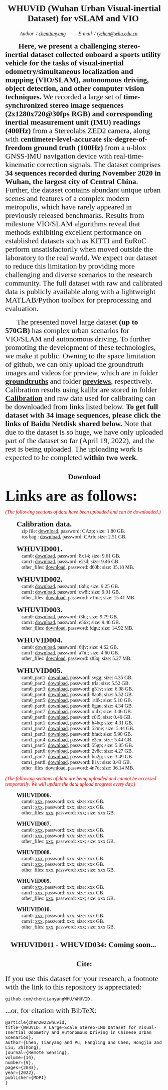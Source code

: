 # <center><font face="Times New Roman"> WHUVID (Wuhan Urban Visual-inertial Dataset) for vSLAM and VIO </font></center>

*<center><font face="Times New Roman" size = 3> Author：[chentianyang](https://github.com/chentianyangWHU) &emsp;&emsp; E-mail：tychen@whu.edu.cn &emsp;&emsp; </center>*

&emsp; &emsp;<font face="Times New Roman" size = 5> **Here, we present a challenging stereo-inertial dataset collected onboard a sports utility vehicle for the tasks of visual-inertial odometry/simultaneous localization and mapping (VIO/SLAM), autonomous driving, object detection, and other computer vision techniques.** We recorded a large set of **time-synchronized stereo image sequences (2x1280x720@30fps RGB) and corresponding inertial measurement unit (IMU) readings (400Hz)** from a Stereolabs ZED2 camera, along with **centimeter-level-accurate six-degree-of-freedom ground truth (100Hz)** from a u-blox GNSS-IMU navigation device with real-time-kinematic correction signals. The dataset comprises **34 sequences recorded during November 2020 in Wuhan, the largest city of Central China**. Further, the dataset contains abundant unique urban scenes and features of a complex modern metropolis, which have rarely appeared in previously released benchmarks. Results from milestone VIO/SLAM algorithms reveal that methods exhibiting excellent performance on established datasets such as KITTI and EuRoC perform unsatisfactorily when moved outside the laboratory to the real world. We expect our dataset to reduce this limitation by providing more challenging and diverse scenarios to the research community. The full dataset with raw and calibrated data is publicly available along with a lightweight MATLAB/Python toolbox for preprocessing and evaluation.</font>

&emsp;&emsp; <font face="Times New Roman" size = 5>The presented novel large dataset **(up to 570GB)** has complex urban scenarios for VIO/SLAM and autonomous driving. To further promoting the development of these technologies, we make it public. Owning to the space limitation of github, we can only upload the groundtruth images and videos for preview, which are in folder **[groundtruths](https://github.com/chentianyangWHU/WHUVID/groundtruths)** and folder **[previews](https://github.com/chentianyangWHU/WHUVID/previews)**, respectively. Calibration results using kalibr are stored in folder **[Calibration](https://github.com/chentianyangWHU/WHUVID/Calibration)** and raw data used for calibrating can be downloaded from links listed below. **To get full dataset with 34 image sequences, please click the links of Baidu Netdisk shared below.** Note that due to the dataset is so huge, we have only uploaded part of the dataset so far (April 19, 2022), and the rest is being uploaded. The uploading work is expected to be completed **within two week**.</font>

  
## <center><font face="Times New Roman"> Download</font></center>
<font face="Times New Roman" size = 8>**Links are as follows:**</font>  
  
  *<font color="#dd0000">(The following sections of data have been uploaded and can be downloaded.)</font>*  
  
&emsp;&emsp; <font face="Times New Roman" size = 5>**Calibration data.**</font>  
  &emsp;&emsp;&emsp; <font face="Times New Roman" size = 3>zip file: [download](https://pan.baidu.com/s/1vEJYteSgoEzjKjSE4Ae2xg), password: CAzp; size: 1.80 GB.</font>  
  &emsp;&emsp;&emsp; <font face="Times New Roman" size = 3>ros bag : [download](https://pan.baidu.com/s/1oRQV3-NHgUUnmmwHgttKJQ), password: CArb; size: 2.51 GB.</font>  

&emsp;&emsp; <font face="Times New Roman" size = 5>**WHUVID001.**</font>  
  &emsp;&emsp;&emsp; <font face="Times New Roman" size = 3>cam0: [download](https://pan.baidu.com/s/1ah8hkRhkWkwY22kD_v4ofA), password: 8x14; size: 9.61 GB.</font>  
  &emsp;&emsp;&emsp; <font face="Times New Roman" size = 3>cam1: [download](https://pan.baidu.com/s/1MdXfC-LKP6djzQ1WgHoW0A), password: e2sd; size: 9.46 GB.</font>  
  &emsp;&emsp;&emsp; <font face="Times New Roman" size = 3>other_files: [download](https://pan.baidu.com/s/1encX6-eBbM0-lyRI5WkcTA), password: d60b; size: 35.18 MB.</font>  

&emsp;&emsp; <font face="Times New Roman" size = 5>**WHUVID002.**</font>  
  &emsp;&emsp;&emsp; <font face="Times New Roman" size = 3>cam0: [download](https://pan.baidu.com/s/1plinLkG-7ff8IbyQa5e5Rw), password: t3du; size: 9.25 GB.</font>  
  &emsp;&emsp;&emsp; <font face="Times New Roman" size = 3>cam1: [download](https://pan.baidu.com/s/1piuU9i9hbMczcb3U-A-w0w), password: cw8i; size: 9.01 GB.</font>  
  &emsp;&emsp;&emsp; <font face="Times New Roman" size = 3>other_files: [download](https://pan.baidu.com/s/15KXPY02h1EHDfG20xGSRig), password: v1me; size: 15.41 MB.</font>  
  
&emsp;&emsp; <font face="Times New Roman" size = 5>**WHUVID003.**</font>  
  &emsp;&emsp;&emsp; <font face="Times New Roman" size = 3>cam0: [download](https://pan.baidu.com/s/1iQ_K0Lym7bTgzI7FZWb6wQ), password: t3hi; size: 9.79 GB.</font>  
  &emsp;&emsp;&emsp; <font face="Times New Roman" size = 3>cam1: [download](https://pan.baidu.com/s/1FSkJWkGs-CD667gbHmgW_A), password: e56x; size: 9.48 GB.</font>  
  &emsp;&emsp;&emsp; <font face="Times New Roman" size = 3>other_files: [download](https://pan.baidu.com/s/1DGOMgIyVIBJ_Ynqb9oCRiw), password: fdgu; size: 14.92 MB.</font>  

&emsp;&emsp; <font face="Times New Roman" size = 5>**WHUVID004.**</font>  
  &emsp;&emsp;&emsp; <font face="Times New Roman" size = 3>cam0: [download](https://pan.baidu.com/s/1QI0gcYiqqAS44mz5HIStCw), password: 6ijv; size: 4.62 GB.</font>  
  &emsp;&emsp;&emsp; <font face="Times New Roman" size = 3>cam1: [download](https://pan.baidu.com/s/1VlQfe7fR3Rgr4vJfi-fwYg), password: a7nf; size: 4.60 GB.</font>  
  &emsp;&emsp;&emsp; <font face="Times New Roman" size = 3>other_files: [download](https://pan.baidu.com/s/1zcq2dNPtDbWWlhlsrnAgqA), password: z83q; size: 5.27 MB.</font>  

&emsp;&emsp; <font face="Times New Roman" size = 5>**WHUVID005.**</font>  
  &emsp;&emsp;&emsp; <font face="Times New Roman" size = 3>cam0_part1: [download](https://pan.baidu.com/s/1FzcqGjSBrbOLWBHn5Tyc5g), password: svgg; size: 4.35 GB.</font>  
  &emsp;&emsp;&emsp; <font face="Times New Roman" size = 3>cam0_part2: [download](https://pan.baidu.com/s/1hbgtWZpRmP91exEK0M34xg), password: trla; size: 5.52 GB.</font>  
  &emsp;&emsp;&emsp; <font face="Times New Roman" size = 3>cam0_part3: [download](https://pan.baidu.com/s/1GXjUHvonJhfsvgHSJ4gVbA), password: g51v; size: 6.08 GB.</font>  
  &emsp;&emsp;&emsp; <font face="Times New Roman" size = 3>cam0_part4: [download](https://pan.baidu.com/s/1abyPSFm_P-5FJwQcqMqHfQ), password: 8ao8; size: 5.52 GB.</font>  
  &emsp;&emsp;&emsp; <font face="Times New Roman" size = 3>cam0_part5: [download](https://pan.baidu.com/s/19AThG8kEFpM3N3vVrdioLQ), password: 1t0k; size: 5.10 GB.</font>  
  &emsp;&emsp;&emsp; <font face="Times New Roman" size = 3>cam0_part6: [download](https://pan.baidu.com/s/1eOG2-RguRrtfonGe21JC3Q), password: 6gau; size: 4.34 GB.</font>  
  &emsp;&emsp;&emsp; <font face="Times New Roman" size = 3>cam0_part7: [download](https://pan.baidu.com/s/1c1qS6Y8qHGZ63j2cBWw96w), password: oidx; size: 3.46 GB.</font>  
  &emsp;&emsp;&emsp; <font face="Times New Roman" size = 3>cam0_part8: [download](https://pan.baidu.com/s/1w7PJjNcNjxVOUIMfjqVE3w), password: c0i5; size: 0.40 GB.</font>  
  &emsp;&emsp;&emsp; <font face="Times New Roman" size = 3>cam1_part1: [download](https://pan.baidu.com/s/14yHekaSC26ZYXfRg_83_8g), password: h4bq; size: 4.31 GB.</font>  
  &emsp;&emsp;&emsp; <font face="Times New Roman" size = 3>cam1_part2: [download](https://pan.baidu.com/s/1zRvCa9HVzzdv38LhYpBJ4A), password: 52me; size: 5.44 GB.</font>  
  &emsp;&emsp;&emsp; <font face="Times New Roman" size = 3>cam1_part3: [download](https://pan.baidu.com/s/1Bx7rZlk-iTvTmM78AcHpZA), password: bfad; size: 5.90 GB.</font>  
  &emsp;&emsp;&emsp; <font face="Times New Roman" size = 3>cam1_part4: [download](https://pan.baidu.com/s/1bwzTVNgmWaO9KOafKdnivg), password: e2eu; size: 5.44 GB.</font>  
  &emsp;&emsp;&emsp; <font face="Times New Roman" size = 3>cam1_part5: [download](https://pan.baidu.com/s/1M4fEY0UuHKiIjhXnnrlOtg), password: 55gp; size: 5.05 GB.</font>  
  &emsp;&emsp;&emsp; <font face="Times New Roman" size = 3>cam1_part6: [download](https://pan.baidu.com/s/112LVeOmPfoXk3DPc4zwomA), password: 2v8c; size: 4.27 GB.</font>  
  &emsp;&emsp;&emsp; <font face="Times New Roman" size = 3>cam1_part7: [download](https://pan.baidu.com/s/1rpr03llP81jocuBMLOAYJw), password: bu2p; size: 3.49 GB.</font>  
  &emsp;&emsp;&emsp; <font face="Times New Roman" size = 3>cam1_part8: [download](https://pan.baidu.com/s/1eiddVLyTjPGTUjxQya_b5A), password: li1y; size: 0.43 GB.</font>  
  &emsp;&emsp;&emsp; <font face="Times New Roman" size = 3>other_files :[download](https://pan.baidu.com/s/17e8op6X5sPvoYqNwO8bwpw), password: 4n7d; size: 36.14 MB.</font>  
  
  *<font color="#dd0000">(The following sections of data are being uploaded and cannot be accessed temporarily. We will update the data upload progress every day.)</font>*  
  
&emsp;&emsp; <font face="Times New Roman" size = 4>**WHUVID006.**</font>  
  &emsp;&emsp;&emsp; <font face="Times New Roman" size = 3>cam0: [xxx](), password: xxx; size: xxx GB.</font>  
  &emsp;&emsp;&emsp; <font face="Times New Roman" size = 3>cam1: [xxx](), password: xxx; size: xxx GB.</font>  
  &emsp;&emsp;&emsp; <font face="Times New Roman" size = 3>other_files: [xxx](), password: xxx; size: xxx GB.</font>  

&emsp;&emsp; <font face="Times New Roman" size = 4>**WHUVID007.**</font>  
  &emsp;&emsp;&emsp; <font face="Times New Roman" size = 3>cam0: [xxx](), password: xxx; size: xxx GB.</font>  
  &emsp;&emsp;&emsp; <font face="Times New Roman" size = 3>cam1: [xxx](), password: xxx; size: xxx GB.</font>  
  &emsp;&emsp;&emsp; <font face="Times New Roman" size = 3>other_files: [xxx](), password: xxx; size: xxx GB.</font>  

&emsp;&emsp; <font face="Times New Roman" size = 4>**WHUVID008.**</font>  
  &emsp;&emsp;&emsp; <font face="Times New Roman" size = 3>cam0: [xxx](), password: xxx; size: xxx GB.</font>  
  &emsp;&emsp;&emsp; <font face="Times New Roman" size = 3>cam1: [xxx](), password: xxx; size: xxx GB.</font>  
  &emsp;&emsp;&emsp; <font face="Times New Roman" size = 3>other_files: [xxx](), password: xxx; size: xxx GB.</font>  

&emsp;&emsp; <font face="Times New Roman" size = 4>**WHUVID009.**</font>  
  &emsp;&emsp;&emsp; <font face="Times New Roman" size = 3>cam0: [xxx](), password: xxx; size: xxx GB.</font>  
  &emsp;&emsp;&emsp; <font face="Times New Roman" size = 3>cam1: [xxx](), password: xxx; size: xxx GB.</font>  
  &emsp;&emsp;&emsp; <font face="Times New Roman" size = 3>other_files: [xxx](), password: xxx; size: xxx GB.</font>  

&emsp;&emsp; <font face="Times New Roman" size = 4>**WHUVID010.**</font>  
  &emsp;&emsp;&emsp; <font face="Times New Roman" size = 3>cam0: [xxx](), password: xxx; size: xxx GB.</font>  
  &emsp;&emsp;&emsp; <font face="Times New Roman" size = 3>cam1: [xxx](), password: xxx; size: xxx GB.</font>  
  &emsp;&emsp;&emsp; <font face="Times New Roman" size = 3>other_files: [xxx](), password: xxx; size: xxx GB.</font>  



## <center><font face="Times New Roman"> WHUVID011 - WHUVID034: Coming soon... </font></center>
  
## <center><font face="Times New Roman"> Cite:</font></center>  
  
<font face="Times New Roman" size = 5>If you use this dataset for your research, a footnote with the link to this repository is appreciated: </font>  
  ```
  github.com/chentianyangWHU/WHUVID.
  ```
    
  <font face="Times New Roman" size = 5>...or, for citation with BibTeX:</font>  
  
  ```
  @article{chen2022whuvid,
  title={WHUVID: A Large-Scale Stereo-IMU Dataset for Visual-Inertial Odometry and Autonomous Driving in Chinese Urban Scenarios},
  author={Chen, Tianyang and Pu, Fangling and Chen, Hongjia and Liu, Zhihong},
  journal={Remote Sensing},
  volume={14},
  number={9},
  pages={2033},
  year={2022},
  publisher={MDPI}
  }
  ```
